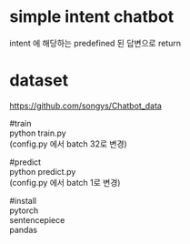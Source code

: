 # simple intent chatbot
intent 에 해당하는 predefined 된 답변으로 return  

# dataset 
https://github.com/songys/Chatbot_data

#train  
python train.py  
(config.py 에서 batch 32로 변경)

#predict  
python predict.py  
(config.py 에서 batch 1로 변경)

#install  
pytorch  
sentencepiece  
pandas
